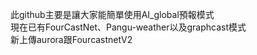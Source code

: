 此github主要是讓大家能簡單使用AI_global預報模式  
現在已有FourCastNet、Pangu-weather以及graphcast模式  
新上傳aurora跟FourcastnetV2  
